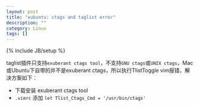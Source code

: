 ```yaml
---
layout: post
title: "xubuntu: ctags and taglist error"
description: ""
category: Linux
tags: []
---
```

{% include JB/setup %}

taglist插件只支持``exuberant ctags tool``，不支持``GNU ctags``或``UNIX ctags``，Mac或Ubuntu下自带的并不是exuberant ctags，所以执行TlistToggle vim报错，解决方案如下：

* 下载安装 exuberant ctags tool
* ``.vimrc`` 添加 ``let Tlist_Ctags_Cmd = '/usr/bin/ctags' ``
